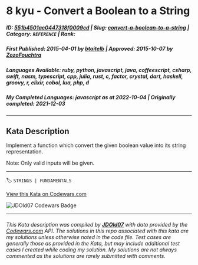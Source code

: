 # 8 kyu - Convert a Boolean to a String

##### **ID**: [551b4501ac0447318f0009cd](https://www.codewars.com/kata/551b4501ac0447318f0009cd) | **Slug**: [convert-a-boolean-to-a-string](https://www.codewars.com/kata/551b4501ac0447318f0009cd) | **Category**: `REFERENCE` | **Rank**: <span style="color:white">8 kyu</span>

##### **First Published**: 2015-04-01 ***by*** [btaitelb](https://www.codewars.com/users/btaitelb) | **Approved**: 2015-10-07 ***by*** [ZozoFouchtra](https://www.codewars.com/users/ZozoFouchtra)

##### **Languages Available**: ruby, python, javascript, java, coffeescript, csharp, swift, nasm, typescript, cpp, julia, rust, c, factor, crystal, dart, haskell, groovy, r, elixir, cobol, lua, php, d

##### **My Completed Languages**: javascript ***as at*** 2022-10-04 | **Originally completed**: 2021-12-03

---

## Kata Description


Implement a function which convert the given boolean value into its string representation.



Note: Only valid inputs will be given.



---


🏷 `STRINGS | FUNDAMENTALS`


[View this Kata on Codewars.com](https://www.codewars.com/kata/551b4501ac0447318f0009cd)

![](https://www.codewars.com/users/jdold07/badges/large "JDOld07 Codewars Badge")

---

###### *This Kata description was compiled by [**JDOld07**](https://tpstech.dev) with data provided by the [Codewars.com](https://www.codewars.com) API.  The solutions in this repo associated with this kata are my solutions unless otherwise noted in the code file.  Test cases are generally those as provided in the Kata, but may include additional test cases I created while coding my solution.  My solutions are not always commented as the solutions are rarely submitted with comments.*
